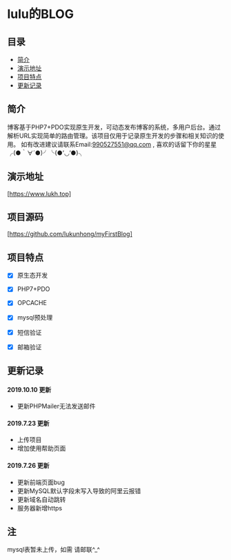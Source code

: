 # lulu的BLOG
## 目录
- [简介](#简介)
- [演示地址](#演示地址)
- [项目特点](#项目特点)
- [更新记录](#更新记录)

## 简介

博客基于PHP7+PDO实现原生开发，可动态发布博客的系统，多用户后台。通过解析URL实现简单的路由管理。该项目仅用于记录原生开发的步骤和相关知识的使用。
如有改进建议请联系Email:990527551@qq.com , 喜欢的话留下你的星星╭(●｀∀´●)╯╰(●’◡’●)╮


## 演示地址
[https://www.lukh.top]

## 项目源码
[https://github.com/lukunhong/myFirstBlog]

## 项目特点

- [x] 原生态开发
- [x] PHP7+PDO
- [x] OPCACHE
- [x] mysql预处理
- [x] 短信验证
- [x] 邮箱验证


## 更新记录

#### 2019.10.10 更新
- 更新PHPMailer无法发送邮件 
#### 2019.7.23 更新
- 上传项目
- 增加使用帮助页面
#### 2019.7.26 更新
- 更新前端页面bug
- 更新MySQL默认字段未写入导致的阿里云报错
- 更新域名自动跳转
- 服务器新增https

## 注
mysql表暂未上传，如需 请邮联^_^
